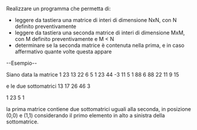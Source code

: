 Realizzare un programma che permetta di:
- leggere da tastiera una matrice di interi di dimensione NxN, con N definito
preventivamente
- leggere da tastiera una seconda matrice di interi di dimensione MxM, con M definito
preventivamente e M < N
- determinare se la seconda matrice è contenuta nella prima, e in caso affermativo quante
volte questa appare


--Esempio--

Siano data la matrice
1 23 13 22 6
5 1 23 44 -3
11 5 1 88 6
88 22 11 9 15

e le due sottomatrici
13 17 26 46 3

1 23
5 1

la prima matrice contiene due sottomatrici uguali alla seconda, in posizione (0,0) e (1,1) considerando il primo elemento in alto a sinistra della sottomatrice.
